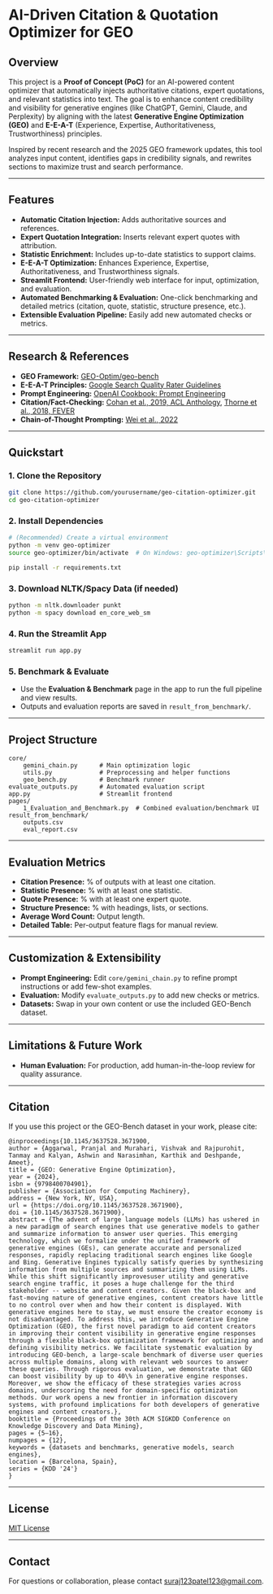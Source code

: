 # AI-Driven Citation & Quotation Optimizer for GEO

## Overview

This project is a **Proof of Concept (PoC)** for an AI-powered content optimizer that automatically injects authoritative citations, expert quotations, and relevant statistics into text. The goal is to enhance content credibility and visibility for generative engines (like ChatGPT, Gemini, Claude, and Perplexity) by aligning with the latest **Generative Engine Optimization (GEO)** and **E-E-A-T** (Experience, Expertise, Authoritativeness, Trustworthiness) principles.

Inspired by recent research and the 2025 GEO framework updates, this tool analyzes input content, identifies gaps in credibility signals, and rewrites sections to maximize trust and search performance.

---

## Features

- **Automatic Citation Injection:** Adds authoritative sources and references.
- **Expert Quotation Integration:** Inserts relevant expert quotes with attribution.
- **Statistic Enrichment:** Includes up-to-date statistics to support claims.
- **E-E-A-T Optimization:** Enhances Experience, Expertise, Authoritativeness, and Trustworthiness signals.
- **Streamlit Frontend:** User-friendly web interface for input, optimization, and evaluation.
- **Automated Benchmarking & Evaluation:** One-click benchmarking and detailed metrics (citation, quote, statistic, structure presence, etc.).
- **Extensible Evaluation Pipeline:** Easily add new automated checks or metrics.

---

## Research & References

- **GEO Framework:** [GEO-Optim/geo-bench](https://huggingface.co/datasets/GEO-Optim/geo-bench)
- **E-E-A-T Principles:** [Google Search Quality Rater Guidelines](https://static.googleusercontent.com/media/guidelines.raterhub.com/en//searchqualityevaluatorguidelines.pdf)
- **Prompt Engineering:** [OpenAI Cookbook: Prompt Engineering](https://platform.openai.com/docs/guides/prompt-engineering)
- **Citation/Fact-Checking:** [Cohan et al., 2019, ACL Anthology](https://aclanthology.org/N19-1371/), [Thorne et al., 2018, FEVER](https://aclanthology.org/N18-1074/)
- **Chain-of-Thought Prompting:** [Wei et al., 2022](https://arxiv.org/abs/2201.11903)

---

## Quickstart

### 1. Clone the Repository

```bash
git clone https://github.com/yourusername/geo-citation-optimizer.git
cd geo-citation-optimizer
```

### 2. Install Dependencies

```bash
# (Recommended) Create a virtual environment
python -m venv geo-optimizer
source geo-optimizer/bin/activate  # On Windows: geo-optimizer\Scripts\activate

pip install -r requirements.txt
```

### 3. Download NLTK/Spacy Data (if needed)

```bash
python -m nltk.downloader punkt
python -m spacy download en_core_web_sm
```

### 4. Run the Streamlit App

```bash
streamlit run app.py
```

### 5. Benchmark & Evaluate

- Use the **Evaluation & Benchmark** page in the app to run the full pipeline and view results.
- Outputs and evaluation reports are saved in `result_from_benchmark/`.

---

## Project Structure

```
core/
    gemini_chain.py      # Main optimization logic
    utils.py             # Preprocessing and helper functions
    geo_bench.py         # Benchmark runner
evaluate_outputs.py      # Automated evaluation script
app.py                   # Streamlit frontend
pages/
    1_Evaluation_and_Benchmark.py  # Combined evaluation/benchmark UI
result_from_benchmark/
    outputs.csv
    eval_report.csv
```

---

## Evaluation Metrics

- **Citation Presence:** % of outputs with at least one citation.
- **Statistic Presence:** % with at least one statistic.
- **Quote Presence:** % with at least one expert quote.
- **Structure Presence:** % with headings, lists, or sections.
- **Average Word Count:** Output length.
- **Detailed Table:** Per-output feature flags for manual review.

---

## Customization & Extensibility

- **Prompt Engineering:** Edit `core/gemini_chain.py` to refine prompt instructions or add few-shot examples.
- **Evaluation:** Modify `evaluate_outputs.py` to add new checks or metrics.
- **Datasets:** Swap in your own content or use the included GEO-Bench dataset.

---

## Limitations & Future Work

- **Human Evaluation:** For production, add human-in-the-loop review for quality assurance.

---


## Citation

If you use this project or the GEO-Bench dataset in your work, please cite:

```
@inproceedings{10.1145/3637528.3671900,
author = {Aggarwal, Pranjal and Murahari, Vishvak and Rajpurohit, Tanmay and Kalyan, Ashwin and Narasimhan, Karthik and Deshpande, Ameet},
title = {GEO: Generative Engine Optimization},
year = {2024},
isbn = {9798400704901},
publisher = {Association for Computing Machinery},
address = {New York, NY, USA},
url = {https://doi.org/10.1145/3637528.3671900},
doi = {10.1145/3637528.3671900},
abstract = {The advent of large language models (LLMs) has ushered in a new paradigm of search engines that use generative models to gather and summarize information to answer user queries. This emerging technology, which we formalize under the unified framework of generative engines (GEs), can generate accurate and personalized responses, rapidly replacing traditional search engines like Google and Bing. Generative Engines typically satisfy queries by synthesizing information from multiple sources and summarizing them using LLMs. While this shift significantly improvesuser utility and generative search engine traffic, it poses a huge challenge for the third stakeholder -- website and content creators. Given the black-box and fast-moving nature of generative engines, content creators have little to no control over when and how their content is displayed. With generative engines here to stay, we must ensure the creator economy is not disadvantaged. To address this, we introduce Generative Engine Optimization (GEO), the first novel paradigm to aid content creators in improving their content visibility in generative engine responses through a flexible black-box optimization framework for optimizing and defining visibility metrics. We facilitate systematic evaluation by introducing GEO-bench, a large-scale benchmark of diverse user queries across multiple domains, along with relevant web sources to answer these queries. Through rigorous evaluation, we demonstrate that GEO can boost visibility by up to 40\% in generative engine responses. Moreover, we show the efficacy of these strategies varies across domains, underscoring the need for domain-specific optimization methods. Our work opens a new frontier in information discovery systems, with profound implications for both developers of generative engines and content creators.},
booktitle = {Proceedings of the 30th ACM SIGKDD Conference on Knowledge Discovery and Data Mining},
pages = {5–16},
numpages = {12},
keywords = {datasets and benchmarks, generative models, search engines},
location = {Barcelona, Spain},
series = {KDD '24'}
}
```

---

## License

[MIT License](LICENSE)

---

## Contact

For questions or collaboration, please contact [suraj123patel123@gmail.com](mailto:suraj123patel123@gmail.com).
